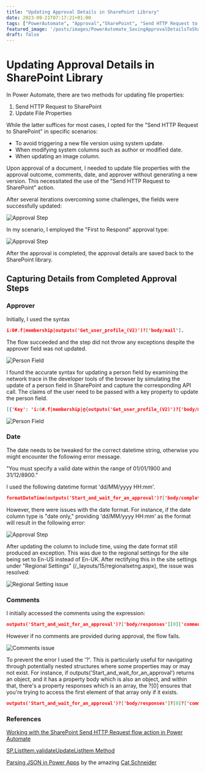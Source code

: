 ```yaml
---
title: "Updating Approval Details in SharePoint Library"
date: 2023-09-21T07:17:21+01:00
tags: ["PowerAutomate", "Approval","SharePoint", "Send HTTP Request to SharePoint"]
featured_image: '/posts/images/PowerAutomate_SavingApprovalDetailsToSharePoint/AllFieldsUpdatedCorrectly.png'
draft: false
---
```


# Updating Approval Details in SharePoint Library
 
In Power Automate, there are two methods for updating file properties:

1. Send HTTP Request to SharePoint
2. Update File Properties

While the latter suffices for most cases, I opted for the "Send HTTP Request to SharePoint" in specific scenarios:

- To avoid triggering a new file version using system update.
- When modifying system columns such as author or modified date.
- When updating an image column.

Upon approval of a document, I needed to update file properties with the approval outcome, comments, date, and approver without generating a new version. This necessitated the use of the "Send HTTP Request to SharePoint" action.

After several iterations overcoming some challenges, the fields were successfully updated:

![Approval Step](../images/PowerAutomate_SavingApprovalDetailsToSharePoint/AllFieldsUpdatedCorrectly.png)

In my scenario, I employed the "First to Respond" approval type:

![Approval Step](../images/PowerAutomate_SavingApprovalDetailsToSharePoint/ApprovalStep.png)

After the approval is completed, the approval details are saved back to the SharePoint library. 

## Capturing Details from Completed Approval Steps

### Approver

Initially, I used the syntax

```json
i:0#.f|membership|outputs('Get_user_profile_(V2)')?['body/mail'].
```

The flow succeeded and the step did not throw any exceptions despite the approver field was not updated.

![Person Field ](../images/PowerAutomate_SavingApprovalDetailsToSharePoint/WrongPersonFormat.png)

I found the accurate syntax for updating a person field by examining the network trace in the developer tools of the browser by simulating the update of a person field in SharePoint and capture the corresponding API call. The claims of the user need to be passed with a key property to update the person field.

```json
[{'Key': 'i:0#.f|membership|@{outputs('Get_user_profile_(V2)')?['body/mail']}'}]
```
 
![Person Field ](../images/PowerAutomate_SavingApprovalDetailsToSharePoint/CorrectPersonFormat.png)

### Date

The date needs to be tweaked for the correct datetime string, otherwise you might encounter the following error message.

"You must specify a valid date within the range of 01/01/1900 and 31/12/8900."

I used the following datetime format 'dd/MM/yyyy HH:mm'.

```json
formatDateTime(outputs('Start_and_wait_for_an_approval')?['body/completionDate'],'dd/MM/yyyy HH:mm')
```

However, there were issues with the date format. For instance, if the date column type is "date only," providing 'dd/MM/yyyy HH:mm' as the format will result in the following error:

![Approval Step](../images/PowerAutomate_SavingApprovalDetailsToSharePoint/WrongDateFormat_ApprovalDate.png)

 After updating the column to include time, using the date format still produced an exception. This was due to the regional settings for the site being set to En-US instead of En-UK. After rectifying this in the site settings under "Regional Settings" (/_layouts/15/regionalsetng.aspx), the issue was resolved:

![Regional Setting issue](../images/PowerAutomate_SavingApprovalDetailsToSharePoint/WrongDateFormat_ApprovalDate_Locale.png)


### Comments

I initially accessed the comments using the expression:

```json
outputs('Start_and_wait_for_an_approval')?['body/responses'][0]['comments']
```

However if no comments are provided during approval, the flow fails. 

![Comments issue](../images/PowerAutomate_SavingApprovalDetailsToSharePoint/ApprovalComments_error.png)

To prevent the error I used the '?'. This is particularly useful for navigating through potentially nested structures where some properties may or may not exist. For instance, if outputs('Start_and_wait_for_an_approval') returns an object, and it has a property body which is also an object, and within that, there's a property responses which is an array, the ?[0] ensures that you're trying to access the first element of that array only if it exists. 

```json
outputs('Start_and_wait_for_an_approval')?['body/responses']?[0]?['comments']
```

### References

 [Working with the SharePoint Send HTTP Request flow action in Power Automate](https://learn.microsoft.com/en-us/sharepoint/dev/business-apps/power-automate/guidance/working-with-send-sp-http-request)

[SP.ListItem.validateUpdateListItem Method](https://docs.microsoft.com/en-us/previous-versions/office/sharepoint-visio/jj246412%28v%3doffice.15%29?msclkid=4f151da6cd3e11ec9aec9a4c8ab167e0)

[Parsing JSON in Power Apps](https://www.youtube.com/watch?v=VRXM7UT3iwU) by the amazing [Cat Schneider](https://twitter.com/YerAWizardCat)